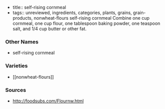 - title:: self-rising cornmeal
- tags:: unreviewed, ingredients, categories, plants, grains, grain-products, nonwheat-flours
self-rising cornmeal Combine one cup cornmeal, one cup flour, one tablespoon baking powder, one teaspoon salt, and 1/4 cup butter or other fat.

### Other Names

* self-rising cornmeal

### Varieties

* [[nonwheat-flours]]

### Sources
* http://foodsubs.com/Flournw.html
